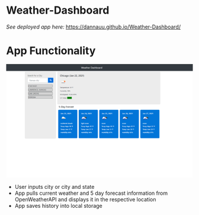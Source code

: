 # Weather-Dashboard

*See deployed app here:* https://dannauu.github.io/Weather-Dashboard/

# App Functionality

![](https://github.com/dannauu/Weather-Dashboard/blob/main/assets/images/Capture.PNG)

* User inputs city or city and state
* App pulls current weather and 5 day forecast information from OpenWeatherAPI and displays it in the respective location
* App saves history into local storage 
